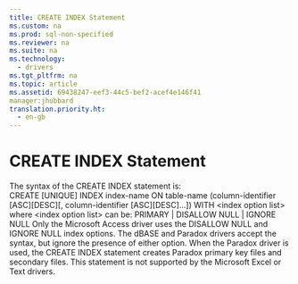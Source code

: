 ```yaml
---
title: CREATE INDEX Statement
ms.custom: na
ms.prod: sql-non-specified
ms.reviewer: na
ms.suite: na
ms.technology: 
  - drivers
ms.tgt_pltfrm: na
ms.topic: article
ms.assetid: 69438247-eef3-44c5-bef2-acef4e146f41
manager:jhubbard
translation.priority.ht: 
  - en-gb
---
```

# CREATE INDEX Statement
<?xml version="1.0" encoding="utf-8"?>
<developerConceptualDocument xmlns="http://ddue.schemas.microsoft.com/authoring/2003/5" xmlns:xlink="http://www.w3.org/1999/xlink" xmlns:xsi="http://www.w3.org/2001/XMLSchema-instance" xsi:schemaLocation="http://ddue.schemas.microsoft.com/authoring/2003/5 http://dduestorage.blob.core.windows.net/ddueschema/developer.xsd">
  <introduction>
    <para>The syntax of the CREATE INDEX statement is: </para>
  </introduction>
  <section>
    <content>
      <para>CREATE [UNIQUE] INDEX <legacyItalic>index-name</legacyItalic> ON <legacyItalic>table-name</legacyItalic> (<legacyItalic>column-identifier</legacyItalic> [ASC][DESC][, <legacyItalic>column-identifier</legacyItalic> [ASC][DESC]...]) WITH &lt;<legacyItalic>index option list</legacyItalic>&gt;</para>
      <para>where &lt;<legacyItalic>index option list</legacyItalic>&gt; can be: PRIMARY | DISALLOW NULL | IGNORE NULL</para>
      <para>Only the Microsoft Access driver uses the DISALLOW NULL and IGNORE NULL index options. The dBASE and Paradox drivers accept the syntax, but ignore the presence of either option.</para>
      <para>When the Paradox driver is used, the CREATE INDEX statement creates Paradox primary key files and secondary files.</para>
      <para>This statement is not supported by the Microsoft Excel or Text drivers.</para>
    </content>
  </section>
  <relatedTopics />
</developerConceptualDocument>